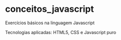 # conceitos_javascript
Exercícios básicos na linguagem Javascript

Tecnologias aplicadas: HTML5, CSS e Javascript puro
